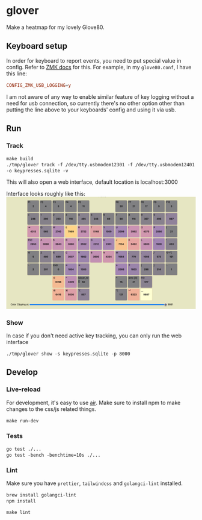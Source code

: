 # glover

Make a heatmap for my lovely Glove80.

## Keyboard setup

In order for keyboard to report events, you need to put special value in config.
Refer to [ZMK docs](https://zmk.dev/docs/development/usb-logging#enabling-logging-on-older-boards)
for this. For example, in my `glove80.conf`, I have this line:

```conf
CONFIG_ZMK_USB_LOGGING=y
```

I am not aware of any way to enable similar feature of key logging without
a need for usb connection, so currently there's no other option other than
putting the line above to your keyboards' config and using it via usb.

## Run

### Track

```shell
make build
./tmp/glover track -f /dev/tty.usbmodem12301 -f /dev/tty.usbmodem12401 -o keypresses.sqlite -v
```

This will also open a web interface, default location is localhost:3000

Interface looks roughly like this:
![preview](img/preview.png)

### Show

In case if you don't need active key tracking, you can only run the web interface

```shell
./tmp/glover show -s keypresses.sqlite -p 8000
```

## Develop

### Live-reload

For development, it's easy to use [air](https://github.com/air-verse/air). Make sure to install npm to make changes
to the css/js related things.

```shell
make run-dev
```

### Tests

```shell
go test ./...
go test -bench -benchtime=10s ./...
```

### Lint

Make sure you have `prettier`, `tailwindcss` and `golangci-lint` installed.

```shell
brew install golangci-lint
npm install
```

```shell
make lint
```
